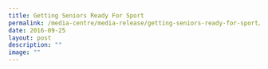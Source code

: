```yaml
---
title: Getting Seniors Ready For Sport
permalink: /media-centre/media-release/getting-seniors-ready-for-sport/
date: 2016-09-25
layout: post
description: ""
image: ""
---
```

